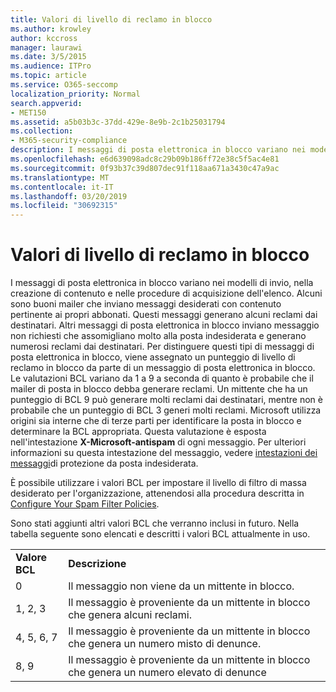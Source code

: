 ```yaml
---
title: Valori di livello di reclamo in blocco
ms.author: krowley
author: kccross
manager: laurawi
ms.date: 3/5/2015
ms.audience: ITPro
ms.topic: article
ms.service: O365-seccomp
localization_priority: Normal
search.appverid:
- MET150
ms.assetid: a5b03b3c-37dd-429e-8e9b-2c1b25031794
ms.collection:
- M365-security-compliance
description: I messaggi di posta elettronica in blocco variano nei modelli di invio, nella creazione di contenuto e nelle procedure di acquisizione dell'elenco. Alcuni sono buoni mailer che inviano messaggi desiderati con contenuto pertinente ai propri abbonati. Questi messaggi generano alcuni reclami dai destinatari. Altri messaggi di posta elettronica in blocco inviano messaggio non richiesti che assomigliano molto alla posta indesiderata e generano numerosi reclami dai destinatari. Per distinguere questi tipi di messaggi di posta elettronica in blocco, viene assegnato un punteggio di livello di reclamo in blocco da parte di un messaggio di posta elettronica in blocco. Le valutazioni BCL variano da 1 a 9 a seconda di quanto è probabile che il mailer di posta in blocco debba generare reclami. Un mittente che ha un punteggio di BCL 9 può generare molti reclami dai destinatari, mentre non è probabile che un punteggio di BCL 3 generi molti reclami. Microsoft utilizza origini sia interne che di terze parti per identificare la posta in blocco e determinare la BCL appropriata. Questa valutazione è esposta nell'intestazione X-Microsoft-antispam di ogni messaggio. Per ulteriori informazioni su questa intestazione del messaggio, vedere intestazioni dei messaggi di protezione da posta indesiderata.
ms.openlocfilehash: e6d639098adc8c29b09b186ff72e38c5f5ac4e81
ms.sourcegitcommit: 0f93b37c39d807dec91f118aa671a3430c47a9ac
ms.translationtype: MT
ms.contentlocale: it-IT
ms.lasthandoff: 03/20/2019
ms.locfileid: "30692315"
---
```

# <a name="bulk-complaint-level-values"></a>Valori di livello di reclamo in blocco

I messaggi di posta elettronica in blocco variano nei modelli di invio, nella creazione di contenuto e nelle procedure di acquisizione dell'elenco. Alcuni sono buoni mailer che inviano messaggi desiderati con contenuto pertinente ai propri abbonati. Questi messaggi generano alcuni reclami dai destinatari. Altri messaggi di posta elettronica in blocco inviano messaggio non richiesti che assomigliano molto alla posta indesiderata e generano numerosi reclami dai destinatari. Per distinguere questi tipi di messaggi di posta elettronica in blocco, viene assegnato un punteggio di livello di reclamo in blocco da parte di un messaggio di posta elettronica in blocco. Le valutazioni BCL variano da 1 a 9 a seconda di quanto è probabile che il mailer di posta in blocco debba generare reclami. Un mittente che ha un punteggio di BCL 9 può generare molti reclami dai destinatari, mentre non è probabile che un punteggio di BCL 3 generi molti reclami. Microsoft utilizza origini sia interne che di terze parti per identificare la posta in blocco e determinare la BCL appropriata. Questa valutazione è esposta nell'intestazione **X-Microsoft-antispam** di ogni messaggio. Per ulteriori informazioni su questa intestazione del messaggio, vedere [intestazioni dei messaggi](anti-spam-message-headers.md)di protezione da posta indesiderata. 
  
È possibile utilizzare i valori BCL per impostare il livello di filtro di massa desiderato per l'organizzazione, attenendosi alla procedura descritta in [Configure Your Spam Filter Policies](configure-your-spam-filter-policies.md).
  
Sono stati aggiunti altri valori BCL che verranno inclusi in futuro. Nella tabella seguente sono elencati e descritti i valori BCL attualmente in uso.
  
|||
|:-----|:-----|
|**Valore BCL** <br/> |**Descrizione** <br/> |
|0  <br/> |Il messaggio non viene da un mittente in blocco.  <br/> |
|1, 2, 3  <br/> |Il messaggio è proveniente da un mittente in blocco che genera alcuni reclami.  <br/> |
|4, 5, 6, 7  <br/> |Il messaggio è proveniente da un mittente in blocco che genera un numero misto di denunce.  <br/> |
|8, 9  <br/> |Il messaggio è proveniente da un mittente in blocco che genera un numero elevato di denunce  <br/> |
   

